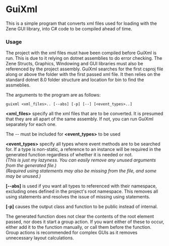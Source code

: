 # GuiXml

This is a simple program that converts xml files used for loading with the Zene GUI library, into C# code to be compiled ahead of time.

### Usage
The project with the xml files must have been compiled before GuiXml is run.
This is due to it relying on dotnet assemblies to do error checking.
The Zene Structs, Graphics, Windowing and GUI libraries must also be referenced by the project assembly.
GuiXml searches for the first csproj file along or above the folder with the first passed xml file.
It then relies on the standard dotnet 8.0 folder structure and location for bin to find the assmeblies.

The arguments to the program are as follows:
```
guixml <xml_files>.. [--abs] [-p] [--] [<event_types>..]
```

**\<xml_files\>** specify all the xml files that are to be converted.
It is presumed that they are all apart of the same assembly.
If not, you can run GuiXml separately for each one.

The \-\- must be included for **\<event_types\>** to be used

**\<event_types\>** specify all types where event methods are to be searched for.
If a type is non-static, a reference to an instance will be required in the generated function regardless of whether it is needed or not.  
*(This is just my lazyness. You can easily remove any unused arguments from the generated file.)*  
*(Required using statements may also be missing from the file, and some may be unused.)*

**\[\-\-abs\]** is used if you want all types to referenced with their namespace, excluding ones defined in the project's root namespace.
This removes all using statements and resolves the issue of missing using statements.

**\[\-p\]** causes the output class and function to be public instead of internal.

The generated function does not clear the contents of the root element passed, nor does it start a group action.
If you want either of these to occur, either add it to the function manually, or call them before the function.  
Group actions is recommended for complex GUIs as it removes unnecessary layout calculations.